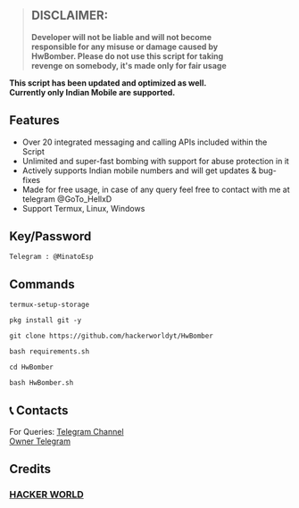> ## DISCLAIMER:
> **Developer will not be liable and will not become<br>
responsible for any misuse or damage caused by<br>
HwBomber. Please do not use this script for taking<br>
revenge on somebody, it's made only for fair usage**

**This script has been updated and optimized as well.<br>
Currently only Indian Mobile are supported.**

## Features
- Over 20 integrated messaging and calling APIs included within the Script
- Unlimited and super-fast bombing with support for abuse protection in it
- Actively supports Indian mobile numbers and will get updates & bug-fixes
- Made for free usage, in case of any query feel free to contact with me at telegram @GoTo_HellxD
- Support Termux, Linux, Windows

## Key/Password
```
Telegram : @MinatoEsp
```

## Commands
```
termux-setup-storage
```
```
pkg install git -y
```
```
git clone https://github.com/hackerworldyt/HwBomber
```
```
bash requirements.sh
```
```
cd HwBomber
```
```
bash HwBomber.sh
```
## 📞 Contacts
For Queries: 
[Telegram Channel](https://t.me/MinatoEsp)  <br>
[Owner Telegram](https://t.me/GoTo_HellxD) <br>

##  Credits 
### [HACKER WORLD](https://github.com/hackerworldyt/HwBomber)<br>
